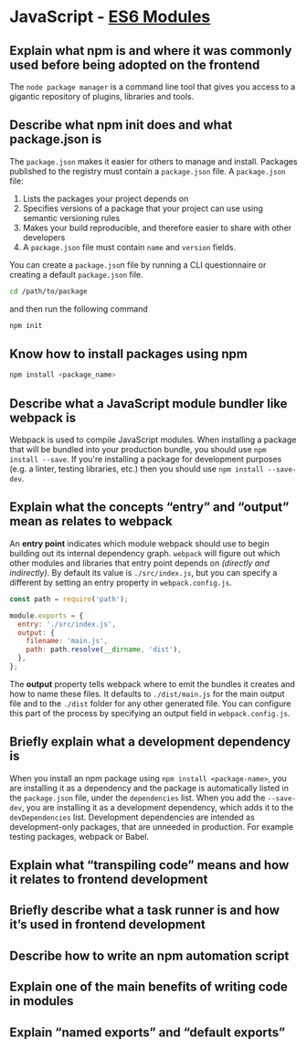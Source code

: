 # JavaScript - [ES6 Modules](https://www.theodinproject.com/paths/full-stack-javascript/courses/javascript/lessons/es6-modules)

## Explain what npm is and where it was commonly used before being adopted on the frontend
The `node package manager` is a command line tool that gives you access to a gigantic repository of plugins, libraries and tools.

## Describe what npm init does and what package.json is
The `package.json` makes it easier for others to manage and install. Packages published to the registry must contain a `package.json` file.
A `package.json` file:
1. Lists the packages your project depends on
2. Specifies versions of a package that your project can use using semantic versioning rules
3. Makes your build reproducible, and therefore easier to share with other developers
4. A `package.json` file must contain `name` and `version` fields.

You can create a `package.jso`n file by running a CLI questionnaire or creating a default `package.json` file.
```sh
cd /path/to/package
```
and then run the following command
```sh
npm init
```

## Know how to install packages using npm
```sh
npm install <package_name>
```

## Describe what a JavaScript module bundler like webpack is
Webpack is used to compile JavaScript modules. When installing a package that will be bundled into your production bundle, you should use `npm install --save`.
If you're installing a package for development purposes (e.g. a linter, testing libraries, etc.) then you should use `npm install --save-dev`.

## Explain what the concepts “entry” and “output” mean as relates to webpack
An **entry point** indicates which module webpack should use to begin building out its internal dependency graph. `webpack` will figure out which other modules and libraries that entry point depends on _(directly and indirectly)_. By default its value is `./src/index.js`, but you can specify a different by setting an entry property in `webpack.config.js`.
```js
const path = require('path');

module.exports = {
  entry: './src/index.js',
  output: {
    filename: 'main.js',
    path: path.resolve(__dirname, 'dist'),
  },
};
```
The **output** property tells webpack where to emit the bundles it creates and how to name these files. It defaults to `./dist/main.js` for the main output file and to the `./dist` folder for any other generated file. You can configure this part of the process by specifying an output field in `webpack.config.js`.

## Briefly explain what a development dependency is
When you install an npm package using `npm install <package-name>`, you are installing it as a dependency and the package is automatically listed in the `package.json` file, under the `dependencies` list. When you add the `--save-dev`, you are installing it as a development dependency, which adds it to the `devDependencies` list.
Development dependencies are intended as development-only packages, that are unneeded in production. For example testing packages, webpack or Babel.

## Explain what “transpiling code” means and how it relates to frontend development
## Briefly describe what a task runner is and how it’s used in frontend development
## Describe how to write an npm automation script
## Explain one of the main benefits of writing code in modules
## Explain “named exports” and “default exports”
